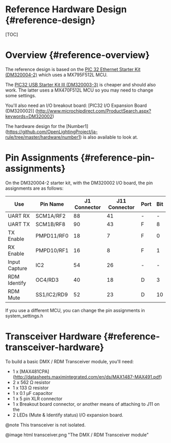 Reference Hardware Design {#reference-design}
==============================

[TOC]

# Overview {#reference-overview}

The reference design is based on the
[PIC 32 Ethernet Starter Kit (DM320004-2)](http://www.microchipdirect.com/ProductSearch.aspx?Keywords=DM320004-2)
which uses a MX795F512L MCU.

The [PIC32 USB Starter Kit III
(DM320003-3)](http://www.microchipdirect.com/ProductSearch.aspx?Keywords=DM320003-3)
is cheaper and should also work.
The latter uses a MX470F512L MCU so you may need to change some settings.

You'll also need an I/O breakout board:
[PIC32 I/O Expansion Board (DM320002)]
(http://www.microchipdirect.com/ProductSearch.aspx?keywords=DM320002)

The hardware design for the [Number1]
(https://github.com/OpenLightingProject/ja-rule/tree/master/hardware/number1)
is also available to look at.

# Pin Assignments {#reference-pin-assignments}

On the DM320004-2 starter kit, with the DM320002 I/O board, the pin
assignments are as follows:

|  Use          | Pin Name    | J1 Connector | J11 Connector | Port  | Bit
| ------------- | ----------- | ------------ | ------------- | ----- | ---
| UART RX       | SCM1A/RF2   | 88           | 41            | -     | -
| UART TX       | SCM1B/RF8   | 90           | 43            | F     | 8
| TX Enable     | PMPD11/RF0  | 18           | 7             | F     | 0
| RX Enable     | PMPD10/RF1  | 16           | 8             | F     | 1
| Input Capture | IC2         | 54           | 26            | -     | -
| RDM Identify  | OC4/RD3     | 40           | 18            | D     | 3
| RDM Mute      | SS1/IC2/RD9 | 52           | 23            | D     | 10

If you use a different MCU, you can change the pin assignments in
system_settings.h

# Transceiver Hardware {#reference-transceiver-hardware}

To build a basic DMX / RDM Transceiver module, you'll need:

- 1 x
  [MAX481CPA]
  (http://datasheets.maximintegrated.com/en/ds/MAX1487-MAX491.pdf)
- 2 x 562 &Omega; resistor
- 1 x 133 &Omega; resistor
- 1 x 0.1 &mu;F capacitor
- 1 x 5 pin XLR connector
- 1 x Breakout board connector, or another means of attaching to J11 on the
- 2 LEDs (Mute & Identify status)
I/O expansion board.

@note This transceiver is not isolated.

@image html transceiver.png "The DMX / RDM Transceiver module"
